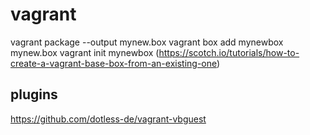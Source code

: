 # vagrant

vagrant package --output mynew.box
vagrant box add mynewbox mynew.box
vagrant init mynewbox
(https://scotch.io/tutorials/how-to-create-a-vagrant-base-box-from-an-existing-one)

## plugins
https://github.com/dotless-de/vagrant-vbguest
